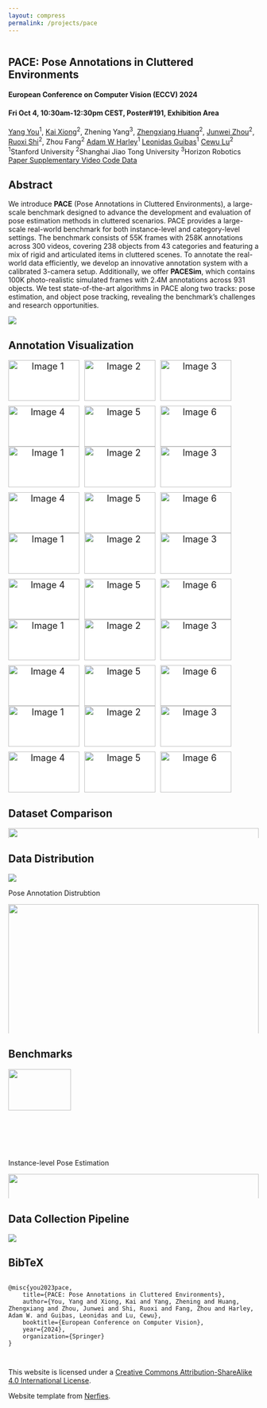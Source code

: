 ```yaml
---
layout: compress
permalink: /projects/pace
---
```


<html>
<head>
  <meta charset="utf-8">
  <meta name="description"
        content="Pose Annotations in Cluttered Environments">
  <meta name="keywords" content="PACE, dataset, pose estimation, clutter">
  <meta name="viewport" content="width=device-width, initial-scale=1">
  <title>PACE: Pose Annotations in Cluttered Environments</title>

  <link href="https://fonts.googleapis.com/css?family=Google+Sans|Noto+Sans|Castoro"
        rel="stylesheet">

  <link rel="stylesheet" href="/projects/pace/static/css/bulma.min.css">
  <link rel="stylesheet" href="/projects/pace/static/css/bulma-carousel.min.css">
  <link rel="stylesheet" href="/projects/pace/static/css/bulma-slider.min.css">
  <link rel="stylesheet" href="/projects/pace/static/css/fontawesome.all.min.css">
  <link rel="stylesheet"
        href="https://cdn.jsdelivr.net/gh/jpswalsh/academicons@1/css/academicons.min.css">
  <link rel="stylesheet" href="/projects/pace/static/css/index.css">
  <link rel="icon" href="/projects/pace/static/images/favicon.svg">
  <link rel="stylesheet" href="https://cdn.jsdelivr.net/npm/swiper@11/swiper-bundle.min.css"/>

  <script src="https://ajax.googleapis.com/ajax/libs/jquery/3.5.1/jquery.min.js"></script>
  <script defer src="/projects/pace/static/js/fontawesome.all.min.js"></script>
  <script src="/projects/pace/static/js/bulma-carousel.min.js"></script>
  <script src="/projects/pace/static/js/bulma-slider.min.js"></script>
  <script src="/projects/pace/static/js/index.js"></script>
  <script src="https://cdn.jsdelivr.net/npm/swiper@11/swiper-bundle.min.js"></script>

  <style>

    .grid-container {
      display: grid;
      grid-template-columns: repeat(3, 1fr);
      grid-template-rows: repeat(2, 1fr);
      gap: 10px; /* Adjust the gap between images as needed */
    }

    .grid-item {
      overflow: hidden;
      width: 100%;
      height: auto;
    }

    .grid-item img {
      width: 100%;
      height: auto;
      object-fit: cover; /* Adjust this as needed */
    }

    .swiper {
      width: 100%;
      height: auto;
      display: flex;
    }

    .swiper-slide {
      text-align: center;
      font-size: 18px;
      background: #fff;
      display: flex;
      justify-content: center;
      align-items: center;
    }
  </style>
</head>
<body>

<!-- <nav class="navbar" role="navigation" aria-label="main navigation">
  <div class="navbar-brand">
    <a role="button" class="navbar-burger" aria-label="menu" aria-expanded="false">
      <span aria-hidden="true"></span>
      <span aria-hidden="true"></span>
      <span aria-hidden="true"></span>
    </a>
  </div>
  <div class="navbar-menu">
    <div class="navbar-start" style="flex-grow: 1; justify-content: center;">
      <a class="navbar-item" href="https://keunhong.com">
      <span class="icon">
          <i class="fas fa-home"></i>
      </span>
      </a>

      <div class="navbar-item has-dropdown is-hoverable">
        <a class="navbar-link">
          More Research
        </a>
        <div class="navbar-dropdown">
          <a class="navbar-item" href="https://hypernerf.github.io">
            HyperNeRF
          </a>
          <a class="navbar-item" href="https://nerfies.github.io">
            Nerfies
          </a>
          <a class="navbar-item" href="https://latentfusion.github.io">
            LatentFusion
          </a>
          <a class="navbar-item" href="https://photoshape.github.io">
            PhotoShape
          </a>
        </div>
      </div>
    </div>

  </div>
</nav> -->


<section class="hero">
  <div class="hero-body">
    <div class="container is-max-desktop">
      <div class="columns is-centered">
        <div class="column has-text-centered">
          <h1 class="title is-1 publication-title">PACE: Pose Annotations in Cluttered Environments</h1>
          <h4 class="title is-4 conference">European Conference on Computer Vision (<span class="grad_text">ECCV</span>) 2024</h4>
          <h4 class="title is-4 conference">Fri Oct 4, 10:30am-12:30pm CEST, Poster#191, Exhibition Area</h4>
          <div class="is-size-5 publication-authors">
            <span class="author-block">
              <a href="https://qq456cvb.github.io">Yang You</a><sup>1</sup>,</span>
            <span class="author-block">
              <a href="https://xiongkai.netlify.app">Kai Xiong</a><sup>2</sup>,</span>
            <span class="author-block">
              Zhening Yang<sup>3</sup>,
            </span>
            <span class="author-block">
              <a href="https://github.com/huangzhengxiang">Zhengxiang Huang</a><sup>2</sup>,
            </span>
            <span class="author-block">
              <a href="https://github.com/Zhou-jw">Junwei Zhou</a><sup>2</sup>,
            </span>
            <span class="author-block">
              <a href="https://rshi.top">Ruoxi Shi</a><sup>2</sup>,
            </span>
            <span class="author-block">
              Zhou Fang<sup>2</sup>
            </span>
            <span class="author-block">
              <a href="https://adamharley.com">Adam W Harley</a><sup>1</sup>
            </span>
            <span class="author-block">
              <a href="https://geometry.stanford.edu/member/guibas/">Leonidas Guibas</a><sup>1</sup>
            </span>
            <span class="author-block">
              <a href="https://www.mvig.org">Cewu Lu</a><sup>2</sup>
            </span>
          </div>
          <div class="is-size-5 publication-authors">
            <span class="author-block"><sup>1</sup>Stanford University</span>
            <span class="author-block"><sup>2</sup>Shanghai Jiao Tong University</span>
            <span class="author-block"><sup>3</sup>Horizon Robotics</span>
          </div>
          <div class="column has-text-centered">
            <div class="publication-links">
              <!-- PDF Link. -->
              <span class="link-block">
                <a href="https://arxiv.org/pdf/2312.15130.pdf"
                   class="external-link button is-normal is-rounded is-dark">
                  <span class="icon">
                      <i class="fas fa-file-pdf"></i>
                  </span>
                  <span>Paper</span>
                </a>
              </span>
              <span class="link-block">
                <a href="https://qq456cvb.github.io/files/pace_supp.pdf"
                   class="external-link button is-normal is-rounded is-dark">
                  <span class="icon">
                      <i class="fas fa-file-pdf"></i>
                  </span>
                  <span>Supplementary</span>
                </a>
              </span>
              <!-- Video Link. -->
              <span class="link-block">
                <a href="https://youtu.be/RX1K-xA99ZI"
                   class="external-link button is-normal is-rounded is-dark">
                  <span class="icon">
                      <i class="fab fa-youtube"></i>
                  </span>
                  <span>Video</span>
                </a>
              </span>
              <!-- Code Link. -->
              <span class="link-block">
                <a href="https://github.com/qq456cvb/PACE"
                   class="external-link button is-normal is-rounded is-dark">
                  <span class="icon">
                      <i class="fab fa-github"></i>
                  </span>
                  <span>Code</span>
                  </a>
              </span>
              <!-- Dataset Link. -->
              <span class="link-block">
                <a href="https://huggingface.co/datasets/qq456cvb/PACE"
                   class="external-link button is-normal is-rounded is-dark">
                  <span class="icon">
                      <i class="far fa-images"></i>
                  </span>
                  <span>Data</span>
                  </a>
              </span>
            </div>
          </div>
        </div>
      </div>
    </div>
  </div>
</section>



<section class="section">
  <div class="container is-max-desktop">
    <!-- Abstract. -->
    <div class="columns is-centered has-text-centered">
      <div class="column is-five-sixths">
        <h2 class="title is-3">Abstract</h2>
        <div class="content has-text-justified">
          <p>
            We introduce <b>PACE</b> (Pose Annotations in Cluttered Environments), a large-scale benchmark designed to advance the development and evaluation of pose estimation methods in cluttered scenarios. PACE provides a large-scale real-world benchmark for both instance-level and category-level settings. The benchmark consists of 55K frames with 258K annotations across 300 videos, covering 238 objects from 43 categories and featuring a mix of rigid and articulated items in cluttered scenes. To annotate the real-world data efficiently, we develop an innovative annotation system with a calibrated 3-camera setup. Additionally, we offer <b>PACESim</b>, which contains 100K photo-realistic simulated frames with 2.4M annotations across 931 objects. We test state-of-the-art algorithms in PACE along two tracks: pose estimation, and object pose tracking, revealing the benchmark’s challenges and research opportunities.
          </p>
        </div>
      </div>
    </div>
    <!--/ Abstract. -->
    <div class="columns is-centered has-text-centered">
      <div class="column is-five-sixths">
        <div class="content">
          <img src="/projects/pace/static/images/teaser.jpg" />
        </div>
      </div>
    </div>
  </div>
</section>


<section class="section">
  <div class="container">
    <div class="columns is-centered has-text-centered">
      <h2 class="title is-3">Annotation Visualization</h2>
    </div>
    <div class="swiper">
      <div class="swiper-wrapper">
        <div class="swiper-slide">
          <div class="grid-container">
            <div class="grid-item"><img src="/projects/pace/static/images/slide1/rgb_000092.png" alt="Image 1"><p>RGB</p></div>
            <div class="grid-item"><img src="/projects/pace/static/images/slide1/render_000092.png" alt="Image 2"><p>Rendered Object</p></div>
            <div class="grid-item"><img src="/projects/pace/static/images/slide1/pose_000092.png" alt="Image 3"><p>Object Pose</p></div>
            <div class="grid-item"><img src="/projects/pace/static/images/slide1/depth_000092.png" alt="Image 4"><p>Depth</p></div>
            <div class="grid-item"><img src="/projects/pace/static/images/slide1/nocs_000092.png" alt="Image 5"><p>NOCS Map</p></div>
            <div class="grid-item"><img src="/projects/pace/static/images/slide1/mask_000092.png" alt="Image 6"><p>Instance Mask</p></div>
          </div>
        </div>
        <div class="swiper-slide">
          <div class="grid-container">
            <div class="grid-item"><img src="/projects/pace/static/images/slide2/rgb_000059.png" alt="Image 1"><p>RGB</p></div>
            <div class="grid-item"><img src="/projects/pace/static/images/slide2/render_000059.png" alt="Image 2"><p>Rendered Object</p></div>
            <div class="grid-item"><img src="/projects/pace/static/images/slide2/pose_000059.png" alt="Image 3"><p>Object Pose</p></div>
            <div class="grid-item"><img src="/projects/pace/static/images/slide2/depth_000059.png" alt="Image 4"><p>Depth</p></div>
            <div class="grid-item"><img src="/projects/pace/static/images/slide2/nocs_000059.png" alt="Image 5"><p>NOCS Map</p></div>
            <div class="grid-item"><img src="/projects/pace/static/images/slide2/mask_000059.png" alt="Image 6"><p>Instance Mask</p></div>
          </div>
        </div>
        <div class="swiper-slide">
          <div class="grid-container">
            <div class="grid-item"><img src="/projects/pace/static/images/slide3/rgb_000117.png" alt="Image 1"><p>RGB</p></div>
            <div class="grid-item"><img src="/projects/pace/static/images/slide3/render_000117.png" alt="Image 2"><p>Rendered Object</p></div>
            <div class="grid-item"><img src="/projects/pace/static/images/slide3/pose_000117.png" alt="Image 3"><p>Object Pose</p></div>
            <div class="grid-item"><img src="/projects/pace/static/images/slide3/depth_000117.png" alt="Image 4"><p>Depth</p></div>
            <div class="grid-item"><img src="/projects/pace/static/images/slide3/nocs_000117.png" alt="Image 5"><p>NOCS Map</p></div>
            <div class="grid-item"><img src="/projects/pace/static/images/slide3/mask_000117.png" alt="Image 6"><p>Instance Mask</p></div>
          </div>
        </div>
        <div class="swiper-slide">
          <div class="grid-container">
            <div class="grid-item"><img src="/projects/pace/static/images/slide4/rgb_000077.png" alt="Image 1"><p>RGB</p></div>
            <div class="grid-item"><img src="/projects/pace/static/images/slide4/render_000077.png" alt="Image 2"><p>Rendered Object</p></div>
            <div class="grid-item"><img src="/projects/pace/static/images/slide4/pose_000077.png" alt="Image 3"><p>Object Pose</p></div>
            <div class="grid-item"><img src="/projects/pace/static/images/slide4/depth_000077.png" alt="Image 4"><p>Depth</p></div>
            <div class="grid-item"><img src="/projects/pace/static/images/slide4/nocs_000077.png" alt="Image 5"><p>NOCS Map</p></div>
            <div class="grid-item"><img src="/projects/pace/static/images/slide4/mask_000077.png" alt="Image 6"><p>Instance Mask</p></div>
          </div>
        </div>
        <div class="swiper-slide">
          <div class="grid-container">
            <div class="grid-item"><img src="/projects/pace/static/images/slide5/rgb_000109.png" alt="Image 1"><p>RGB</p></div>
            <div class="grid-item"><img src="/projects/pace/static/images/slide5/render_000109.png" alt="Image 2"><p>Rendered Object</p></div>
            <div class="grid-item"><img src="/projects/pace/static/images/slide5/pose_000109.png" alt="Image 3"><p>Object Pose</p></div>
            <div class="grid-item"><img src="/projects/pace/static/images/slide5/depth_000109.png" alt="Image 4"><p>Depth</p></div>
            <div class="grid-item"><img src="/projects/pace/static/images/slide5/nocs_000109.png" alt="Image 5"><p>NOCS Map</p></div>
            <div class="grid-item"><img src="/projects/pace/static/images/slide5/mask_000109.png" alt="Image 6"><p>Instance Mask</p></div>
          </div>
        </div>
      </div>
      <!-- Add Pagination -->
      <div class="swiper-pagination"></div>
      <!-- Add Arrows -->
      <div class="swiper-button-next"></div>
      <div class="swiper-button-prev"></div>
    </div>
  </div>
</section>


<section class="section">
  <div class="container is-max-desktop">
    <div class="columns is-centered has-text-centered">
      <div class="column is-five-sixths">
        <h2 class="title is-3">Dataset Comparison</h2>
        <div class="content">
          <img src="/projects/pace/static/images/compare.png" width="100%" />
        </div>
      </div>
    </div>
    <div class="columns is-centered has-text-centered">
      <div class="column is-five-sixths">
        <h2 class="title is-3">Data Distribution</h2>
        <div class="content">
          <img src="/projects/pace/static/images/dist-cat.png" />
          <p>Pose Annotation Distrubtion</p>
        </div>
        <div class="content">
          <img src="/projects/pace/static/images/dist-instance.png" width="100%" />
          <p>Object Instance Distrubtion</p>
        </div>
        <div class="content">
          <img src="/projects/pace/static/images/dist-size.png" width="55%" />
          <p>Object Size Distrubtion</p>
        </div>
        <div class="content">
          <img src="/projects/pace/static/images/dist-pose.png" width="57%" />
          <p>Azimuth and Elevation Distrubtion</p>
        </div>
        <div class="content">
          <img src="/projects/pace/static/images/dist-occ.png" width="55%" />
          <p>Occlusion Distrubtion</p>
        </div>
      </div>
    </div>
    <div class="columns is-centered has-text-centered">
      <div class="column is-five-sixths">
        <h2 class="title is-3">Benchmarks</h2>
        <div class="content">
          <img src="/projects/pace/static/images/bench-inst.png" width="50%" />
          <p>Instance-level Pose Estimation</p>
        </div>
        <div class="content">
          <img src="/projects/pace/static/images/bench-cat.png" width="100%" />
          <p>Category-level Pose Estimation</p>
        </div>
        <div class="content">
          <img src="/projects/pace/static/images/bench-mf.svg" width="70%" />
          <p>Model-free Pose Tracking</p>
        </div>
        <div class="content">
          <img src="/projects/pace/static/images/bench-mb.svg" width="50%" />
          <p>Model-based Pose Tracking</p>
        </div>
      </div>
    </div>
    <div class="columns is-centered has-text-centered">
      <div class="column is-five-sixths">
        <h2 class="title is-3">Data Collection Pipeline</h2>
        <div class="content">
          <img src="/projects/pace/static/images/pipeline.jpg" />
        </div>
      </div>
    </div>
  </div>
</section>


<section class="section" id="BibTeX">
  <div class="container is-max-desktop content">
    <h2 class="title">BibTeX</h2>
    <pre><code>
@misc{you2023pace,
    title={PACE: Pose Annotations in Cluttered Environments},
    author={You, Yang and Xiong, Kai and Yang, Zhening and Huang, Zhengxiang and Zhou, Junwei and Shi, Ruoxi and Fang, Zhou and Harley, Adam W. and Guibas, Leonidas and Lu, Cewu},
    booktitle={European Conference on Computer Vision},
    year={2024},
    organization={Springer}
}
    </code></pre>
  </div>
</section>


<footer class="footer">
  <div class="container">
    <div class="content has-text-centered">
      <a class="icon-link" href="#">
        <i class="fas fa-file-pdf"></i>
      </a>
      <a class="icon-link" href="#" class="external-link" disabled>
        <i class="fab fa-github"></i>
      </a>
    </div>
    <div class="columns is-centered">
      <div class="column is-8">
        <div class="content">
          <p>
            This website is licensed under a <a rel="license"
                                                href="http://creativecommons.org/licenses/by-sa/4.0/">Creative
            Commons Attribution-ShareAlike 4.0 International License</a>.
          </p>
          <p>
            Website template from <a href="https://github.com/nerfies/nerfies.github.io">Nerfies</a>.
          </p>
        </div>
      </div>
    </div>
  </div>
</footer>

<script>
    var swiper = new Swiper('.swiper', {
      spaceBetween: 30,
      centeredSlides: false,
      autoplay: {
        delay: 3000,
        disableOnInteraction: true,
      },
      pagination: {
        el: '.swiper-pagination',
        clickable: true,
      },
      navigation: {
        nextEl: '.swiper-button-next',
        prevEl: '.swiper-button-prev',
      },
    });
  </script>

  

</body>
</html>
